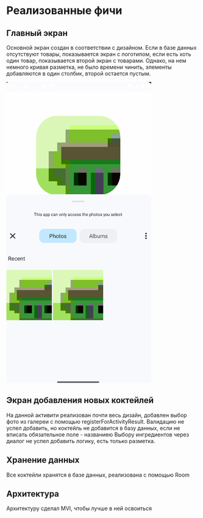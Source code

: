 # Реализованные фичи

## Главный экран

Основной экран создан в соответствии с дизайном. Если в базе данных отсутствуют товары, показывается экран с логотипом, если есть хоть один товар, показывается второй экран с товарами. 
Однако, на нем немного кривая разметка, не было времени чинить, элементы добавляются в один столбик, второй остается пустым.

![Screenshot](https://github.com/bruhmoment654/Bar/raw/master/Screenshots/ImagePicker.png)


## Экран добавления новых коктейлей

На данной активити реализован почти весь дизайн, добавлен выбор фото из галереи с помощью registerForActivityResult. Валидацию не успел добавить, но коктейль не добавится в базу данных, если не вписать обязательное поле - названиею
Выбору ингредиентов через диалог не успел добавить логику, есть только разметка.

## Хранение данных 

Все коктейли хранятся в базе данных, реализована с помощью Room

## Архитектура

Архитектуру сделал MVI, чтобы лучше в ней освоиться

